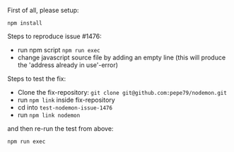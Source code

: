 First of all, please setup:

    npm install


Steps to reproduce issue #1476:

* run npm script `npm run exec`
* change javascript source file by adding an empty line (this will produce the 'address already in use'-error)

Steps to test the fix:
    
* Clone the fix-repository: `git clone git@github.com:pepe79/nodemon.git`
* run `npm link` inside fix-repository
* cd into `test-nodemon-issue-1476`
* run `npm link nodemon`

and then re-run the test from above:

    npm run exec
    
